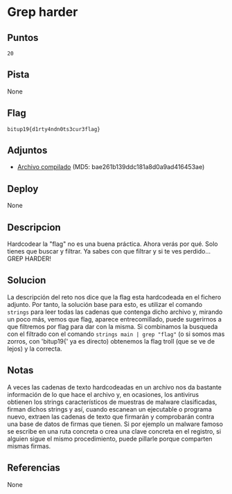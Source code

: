 # Grep harder

## Puntos
`20`

## Pista
None

## Flag
`bitup19{d1rty4ndn0ts3cur3flag}`

## Adjuntos
* [Archivo compilado](files/main) (MD5: bae261b139ddc181a8d0a9ad416453ae)

## Deploy
None

## Descripcion
Hardcodear la "flag" no es una buena práctica. Ahora verás por qué. Solo tienes que buscar y filtrar. Ya sabes con que filtrar y si te ves perdido... GREP HARDER!

## Solucion
La descripción del reto nos dice que la flag esta hardcodeada en el fichero adjunto. Por tanto, la solución base para esto, es utilizar el comando `strings` para leer todas las cadenas que contenga dicho archivo y, mirando un poco más, vemos que flag, aparece entrecomillado, puede sugerirnos a que filtremos por flag para dar con la misma. Si combinamos la busqueda con el filtrado con el comando `strings main | grep "flag"` (o si somos mas zorros, con 'bitup19{' ya es directo) obtenemos la flag troll (que se ve de lejos) y la correcta.

## Notas
A veces las cadenas de texto hardcodeadas en un archivo nos da bastante información de lo que hace el archivo y, en ocasiones, los antivirus obtienen los strings característicos de muestras de malware clasificadas, firman dichos strings y así, cuando escanean un ejecutable o programa nuevo, extraen las cadenas de texto que firmarán y comprobarán contra una base de datos de firmas que tienen. Si por ejemplo un malware famoso se escribe en una ruta concreta o crea una clave concreta en el registro, si alguien sigue el mismo procedimiento, puede pillarle porque comparten mismas firmas.

## Referencias
None